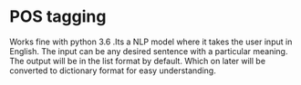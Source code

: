 # POS tagging
Works fine with python 3.6 
.Its a NLP model where it takes the user input in English.
The input can be any desired sentence with a particular meaning.
The output will be in the list format by default. Which on later will be converted to dictionary format for easy understanding.


